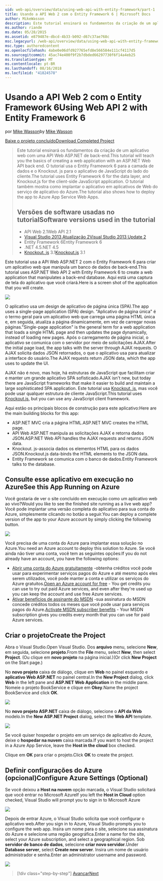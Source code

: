 ```yaml
---
uid: web-api/overview/data/using-web-api-with-entity-framework/part-1
title: Usando a API Web 2 com o Entity Framework 6 | Microsoft Docs
author: MikeWasson
description: Este tutorial ensinará os fundamentos da criação de um aplicativo web com uma API Web ASP.NET de back-end. O tutorial usa o Entity Framework 6 para o layout de dados...
ms.author: riande
ms.date: 05/28/2015
ms.assetid: e879487e-dbcd-4b33-b092-d67c37ae768c
msc.legacyurl: /web-api/overview/data/using-web-api-with-entity-framework/part-1
msc.type: authoredcontent
ms.openlocfilehash: 4abe0e06dfd927765efd8e566584e111cf4117d5
ms.sourcegitcommit: 45ac74e400f9f2b7dbded66297730f6f14a4eb25
ms.translationtype: MT
ms.contentlocale: pt-BR
ms.lasthandoff: 08/16/2018
ms.locfileid: "41824578"
---
```

<a name="using-web-api-2-with-entity-framework-6"></a><span data-ttu-id="2380b-104">Usando a API Web 2 com o Entity Framework 6</span><span class="sxs-lookup"><span data-stu-id="2380b-104">Using Web API 2 with Entity Framework 6</span></span>
====================
<span data-ttu-id="2380b-105">por [Mike Wasson](https://github.com/MikeWasson)</span><span class="sxs-lookup"><span data-stu-id="2380b-105">by [Mike Wasson](https://github.com/MikeWasson)</span></span>

[<span data-ttu-id="2380b-106">Baixe o projeto concluído</span><span class="sxs-lookup"><span data-stu-id="2380b-106">Download Completed Project</span></span>](https://github.com/MikeWasson/BookService)

> <span data-ttu-id="2380b-107">Este tutorial ensinará os fundamentos da criação de um aplicativo web com uma API Web ASP.NET de back-end.</span><span class="sxs-lookup"><span data-stu-id="2380b-107">This tutorial will teach you the basics of creating a web application with an ASP.NET Web API back end.</span></span> <span data-ttu-id="2380b-108">O tutorial usa o Entity Framework 6 para a camada de dados e o Knockout. js para o aplicativo de JavaScript do lado do cliente.</span><span class="sxs-lookup"><span data-stu-id="2380b-108">The tutorial uses Entity Framework 6 for the data layer, and Knockout.js for the client-side JavaScript application.</span></span> <span data-ttu-id="2380b-109">O tutorial também mostra como implantar o aplicativo em aplicativos de Web do serviço de aplicativo do Azure.</span><span class="sxs-lookup"><span data-stu-id="2380b-109">The tutorial also shows how to deploy the app to Azure App Service Web Apps.</span></span>
> 
> ## <a name="software-versions-used-in-the-tutorial"></a><span data-ttu-id="2380b-110">Versões de software usadas no tutorial</span><span class="sxs-lookup"><span data-stu-id="2380b-110">Software versions used in the tutorial</span></span>
> 
> 
> - <span data-ttu-id="2380b-111">API Web 2.1</span><span class="sxs-lookup"><span data-stu-id="2380b-111">Web API 2.1</span></span>
> - [<span data-ttu-id="2380b-112">Visual Studio 2013 Atualização 2</span><span class="sxs-lookup"><span data-stu-id="2380b-112">Visual Studio 2013 Update 2</span></span>](https://www.visualstudio.com/downloads/download-visual-studio-vs)
> - <span data-ttu-id="2380b-113">Entity Framework 6</span><span class="sxs-lookup"><span data-stu-id="2380b-113">Entity Framework 6</span></span>
> - <span data-ttu-id="2380b-114">.NET 4.5</span><span class="sxs-lookup"><span data-stu-id="2380b-114">.NET 4.5</span></span>
> - <span data-ttu-id="2380b-115">[Knockout. js](http://knockoutjs.com/) 3.1</span><span class="sxs-lookup"><span data-stu-id="2380b-115">[Knockout.js](http://knockoutjs.com/) 3.1</span></span>


<span data-ttu-id="2380b-116">Este tutorial usa a API Web ASP.NET 2 com o Entity Framework 6 para criar um aplicativo web que manipula um banco de dados de back-end.</span><span class="sxs-lookup"><span data-stu-id="2380b-116">This tutorial uses ASP.NET Web API 2 with Entity Framework 6 to create a web application that manipulates a back-end database.</span></span> <span data-ttu-id="2380b-117">Aqui está uma captura de tela do aplicativo que você criará.</span><span class="sxs-lookup"><span data-stu-id="2380b-117">Here is a screen shot of the application that you will create.</span></span>

[![](part-1/_static/image2.png)](part-1/_static/image1.png)

<span data-ttu-id="2380b-118">O aplicativo usa um design de aplicativo de página única (SPA).</span><span class="sxs-lookup"><span data-stu-id="2380b-118">The app uses a single-page application (SPA) design.</span></span> <span data-ttu-id="2380b-119">"Aplicativo de página única" é o termo geral para um aplicativo web que carrega uma página HTML única e, em seguida, atualiza a página dinamicamente, em vez de carregar novas páginas.</span><span class="sxs-lookup"><span data-stu-id="2380b-119">"Single-page application" is the general term for a web application that loads a single HTML page and then updates the page dynamically, instead of loading new pages.</span></span> <span data-ttu-id="2380b-120">Após o carregamento de página inicial, o aplicativo se comunica com o servidor por meio de solicitações AJAX.</span><span class="sxs-lookup"><span data-stu-id="2380b-120">After the initial page load, the app talks with the server through AJAX requests.</span></span> <span data-ttu-id="2380b-121">O AJAX solicita dados JSON retornados, o que o aplicativo usa para atualizar a interface do usuário.</span><span class="sxs-lookup"><span data-stu-id="2380b-121">The AJAX requests return JSON data, which the app uses to update the UI.</span></span>

<span data-ttu-id="2380b-122">AJAX não é novo, mas hoje, há estruturas de JavaScript que facilitam criar e manter um grande aplicativo SPA sofisticado.</span><span class="sxs-lookup"><span data-stu-id="2380b-122">AJAX isn't new, but today there are JavaScript frameworks that make it easier to build and maintain a large sophisticated SPA application.</span></span> <span data-ttu-id="2380b-123">Este tutorial usa [Knockout. js](http://knockoutjs.com/), mas você pode usar qualquer estrutura de cliente JavaScript.</span><span class="sxs-lookup"><span data-stu-id="2380b-123">This tutorial uses [Knockout.js](http://knockoutjs.com/), but you can use any JavaScript client framework.</span></span>

<span data-ttu-id="2380b-124">Aqui estão os principais blocos de construção para este aplicativo:</span><span class="sxs-lookup"><span data-stu-id="2380b-124">Here are the main building blocks for this app:</span></span>

- <span data-ttu-id="2380b-125">ASP.NET MVC cria a página HTML.</span><span class="sxs-lookup"><span data-stu-id="2380b-125">ASP.NET MVC creates the HTML page.</span></span>
- <span data-ttu-id="2380b-126">API Web ASP.NET manipula as solicitações AJAX e retorna dados JSON.</span><span class="sxs-lookup"><span data-stu-id="2380b-126">ASP.NET Web API handles the AJAX requests and returns JSON data.</span></span>
- <span data-ttu-id="2380b-127">Knockout. js-associa dados os elementos HTML para os dados JSON.</span><span class="sxs-lookup"><span data-stu-id="2380b-127">Knockout.js data-binds the HTML elements to the JSON data.</span></span>
- <span data-ttu-id="2380b-128">Entity Framework se comunica com o banco de dados.</span><span class="sxs-lookup"><span data-stu-id="2380b-128">Entity Framework talks to the database.</span></span>

## <a name="see-this-app-running-on-azure"></a><span data-ttu-id="2380b-129">Consulte esse aplicativo em execução no Azure</span><span class="sxs-lookup"><span data-stu-id="2380b-129">See this App Running on Azure</span></span>

<span data-ttu-id="2380b-130">Você gostaria de ver o site concluído em execução como um aplicativo web ao vivo?</span><span class="sxs-lookup"><span data-stu-id="2380b-130">Would you like to see the finished site running as a live web app?</span></span> <span data-ttu-id="2380b-131">Você pode implantar uma versão completa do aplicativo para sua conta do Azure, simplesmente clicando no botão a seguir.</span><span class="sxs-lookup"><span data-stu-id="2380b-131">You can deploy a complete version of the app to your Azure account by simply clicking the following button.</span></span>

[![](http://azuredeploy.net/deploybutton.png)](https://azuredeploy.net/?WT.mc_id=deploy_azure_aspnet&repository=https://github.com/tfitzmac/BookService)

<span data-ttu-id="2380b-132">Você precisa de uma conta do Azure para implantar essa solução no Azure.</span><span class="sxs-lookup"><span data-stu-id="2380b-132">You need an Azure account to deploy this solution to Azure.</span></span> <span data-ttu-id="2380b-133">Se você ainda não tiver uma conta, você tem as seguintes opções:</span><span class="sxs-lookup"><span data-stu-id="2380b-133">If you do not already have an account, you have the following options:</span></span>

- <span data-ttu-id="2380b-134">[Abrir uma conta do Azure gratuitamente](https://azure.microsoft.com/pricing/free-trial/?WT.mc_id=A443DD604) -obtenha créditos você pode usar para experimentar serviços pagos do Azure e até mesmo após eles serem utilizados, você pode manter a conta e utilizar os serviços do Azure gratuitos.</span><span class="sxs-lookup"><span data-stu-id="2380b-134">[Open an Azure account for free](https://azure.microsoft.com/pricing/free-trial/?WT.mc_id=A443DD604) - You get credits you can use to try out paid Azure services, and even after they're used up you can keep the account and use free Azure services.</span></span>
- <span data-ttu-id="2380b-135">[Ativar benefícios de assinante do MSDN](https://azure.microsoft.com/pricing/member-offers/msdn-benefits-details/?WT.mc_id=A443DD604) -sua assinatura do MSDN concede créditos todos os meses que você pode usar para serviços pagos do Azure.</span><span class="sxs-lookup"><span data-stu-id="2380b-135">[Activate MSDN subscriber benefits](https://azure.microsoft.com/pricing/member-offers/msdn-benefits-details/?WT.mc_id=A443DD604) - Your MSDN subscription gives you credits every month that you can use for paid Azure services.</span></span>

## <a name="create-the-project"></a><span data-ttu-id="2380b-136">Criar o projeto</span><span class="sxs-lookup"><span data-stu-id="2380b-136">Create the Project</span></span>

<span data-ttu-id="2380b-137">Abra o Visual Studio.</span><span class="sxs-lookup"><span data-stu-id="2380b-137">Open Visual Studio.</span></span> <span data-ttu-id="2380b-138">Dos **arquivo** menu, selecione **New**, em seguida, selecione **projeto**.</span><span class="sxs-lookup"><span data-stu-id="2380b-138">From the **File** menu, select **New**, then select **Project**.</span></span> <span data-ttu-id="2380b-139">(Ou clique em **novo projeto** na página inicial.)</span><span class="sxs-lookup"><span data-stu-id="2380b-139">(Or click **New Project** on the Start page.)</span></span>

<span data-ttu-id="2380b-140">No **novo projeto** caixa de diálogo, clique em **Web** no painel esquerdo e **aplicativo Web ASP.NET** no painel central.</span><span class="sxs-lookup"><span data-stu-id="2380b-140">In the **New Project** dialog, click **Web** in the left pane and **ASP.NET Web Application** in the middle pane.</span></span> <span data-ttu-id="2380b-141">Nomeie o projeto BookService e clique em **Okey**.</span><span class="sxs-lookup"><span data-stu-id="2380b-141">Name the project BookService and click **OK**.</span></span>

[![](part-1/_static/image4.png)](part-1/_static/image3.png)

<span data-ttu-id="2380b-142">No **novo projeto ASP.NET** caixa de diálogo, selecione o **API da Web** modelo.</span><span class="sxs-lookup"><span data-stu-id="2380b-142">In the **New ASP.NET Project** dialog, select the **Web API** template.</span></span>

[![](part-1/_static/image6.png)](part-1/_static/image5.png)

<span data-ttu-id="2380b-143">Se você quiser hospedar o projeto em um serviço de aplicativo do Azure, deixe o **hospedar na nuvem** caixa marcada.</span><span class="sxs-lookup"><span data-stu-id="2380b-143">If you want to host the project in a Azure App Service, leave the **Host in the cloud** box checked.</span></span>

<span data-ttu-id="2380b-144">Clique em **OK** para criar o projeto.</span><span class="sxs-lookup"><span data-stu-id="2380b-144">Click **OK** to create the project.</span></span>

## <a name="configure-azure-settings-optional"></a><span data-ttu-id="2380b-145">Definir configurações do Azure (opcional)</span><span class="sxs-lookup"><span data-stu-id="2380b-145">Configure Azure Settings (Optional)</span></span>

<span data-ttu-id="2380b-146">Se você deixou a **Host na nuvem** opção marcada, o Visual Studio solicitará que você entrar no Microsoft Azure</span><span class="sxs-lookup"><span data-stu-id="2380b-146">If you left the **Host in Cloud** option checked, Visual Studio will prompt you to sign in to Microsoft Azure</span></span>

[![](part-1/_static/image8.png)](part-1/_static/image7.png)

<span data-ttu-id="2380b-147">Depois de entrar Azure, o Visual Studio solicita que você configurar o aplicativo web.</span><span class="sxs-lookup"><span data-stu-id="2380b-147">After you sign in to Azure, Visual Studio prompts you to configure the web app.</span></span> <span data-ttu-id="2380b-148">Insira um nome para o site, selecione sua assinatura do Azure e selecione uma região geográfica.</span><span class="sxs-lookup"><span data-stu-id="2380b-148">Enter a name for the site, select your Azure subscription, and select a geographical region.</span></span> <span data-ttu-id="2380b-149">Sob **servidor de banco de dados**, selecione **criar novo servidor**.</span><span class="sxs-lookup"><span data-stu-id="2380b-149">Under **Database server**, select **Create new server**.</span></span> <span data-ttu-id="2380b-150">Insira um nome de usuário administrador e senha.</span><span class="sxs-lookup"><span data-stu-id="2380b-150">Enter an administrator username and password.</span></span>

[![](part-1/_static/image10.png)](part-1/_static/image9.png)

> [!div class="step-by-step"]
> [<span data-ttu-id="2380b-151">Avançar</span><span class="sxs-lookup"><span data-stu-id="2380b-151">Next</span></span>](part-2.md)
